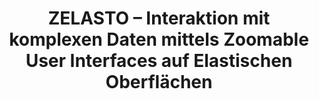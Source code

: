 ---
title: ZELASTO – Interaktion mit komplexen Daten mittels Zoomable User Interfaces auf Elastischen Oberflächen
link: na
status: active
time: 10/2019–06/2022
funding: Free State of Saxony, European Regional Development Fund
---